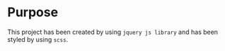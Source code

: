 # Purpose

This project has been created by using `jquery js library` and has been styled by using `scss`.